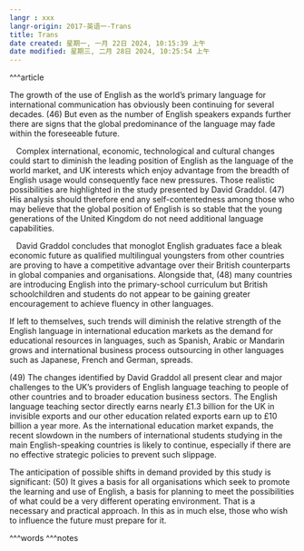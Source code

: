 ```yaml
---
langr : xxx
langr-origin: 2017-英语一-Trans
title: Trans
date created: 星期一, 一月 22日 2024, 10:15:39 上午
date modified: 星期三, 二月 28日 2024, 10:25:54 上午
---
```


^^^article

The growth of the use of English as the world’s primary language for international communication has obviously been continuing for several decades. (46) But even as the number of English speakers expands further there are signs that the global predominance of the language may fade within the foreseeable future.

   Complex international, economic, technological and cultural changes could start to diminish the leading position of English as the language of the world market, and UK interests which enjoy advantage from the breadth of English usage would consequently face new pressures. Those realistic possibilities are highlighted in the study presented by David Graddol. (47) His analysis should therefore end any self-contentedness among those who may believe that the global position of English is so stable that the young generations of the United Kingdom do not need additional language capabilities.

   David Graddol concludes that monoglot English graduates face a bleak economic future as qualified multilingual youngsters from other countries are proving to have a competitive advantage over their British counterparts in global companies and organisations. Alongside that, (48) many countries are introducing English into the primary-school curriculum but British schoolchildren and students do not appear to be gaining greater encouragement to achieve fluency in other languages.

If left to themselves, such trends will diminish the relative strength of the English language in international education markets as the demand for educational resources in languages, such as Spanish, Arabic or Mandarin grows and international business process outsourcing in other languages such as Japanese, French and German, spreads.

(49) The changes identified by David Graddol all present clear and major challenges to the UK’s providers of English language teaching to people of other countries and to broader education business sectors. The English language teaching sector directly earns nearly £1.3 billion for the UK in invisible exports and our other education related exports earn up to £10 billion a year more. As the international education market expands, the recent slowdown in the numbers of international students studying in the main English-speaking countries is likely to continue, especially if there are no effective strategic policies to prevent such slippage.

The anticipation of possible shifts in demand provided by this study is significant: (50) It gives a basis for all organisations which seek to promote the learning and use of English, a basis for planning to meet the possibilities of what could be a very different operating environment. That is a necessary and practical approach. In this as in much else, those who wish to influence the future must prepare for it.




^^^words
^^^notes
